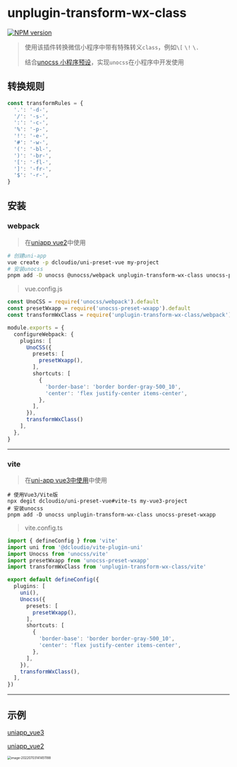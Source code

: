 # unplugin-transform-wx-class

[![NPM version](https://img.shields.io/npm/v/unplugin-transform-wx-class?color=a1b858&label=)](https://www.npmjs.com/package/unplugin-transform-wx-class)

> 使用该插件转换微信小程序中带有特殊转义`class`，例如`\[` `\!` `\.`
>
> 结合[unocss 小程序预设](https://github.com/MellowCo/unocss-preset-weapp)，实现`unocss`在小程序中开发使用

## 转换规则
```js
const transformRules = {
  '.': '-d-',
  '/': '-s-',
  ':': '-c-',
  '%': '-p-',
  '!': '-e-',
  '#': '-w-',
  '(': '-bl-',
  ')': '-br-',
  '[': '-fl-',
  ']': '-fr-',
  '$': '-r-',
}
```



## 安装
### webpack

> 在[uniapp vue2](https://uniapp.dcloud.io/quickstart-cli.html#创建uni-app)中使用


```bash
# 创建uni-app
vue create -p dcloudio/uni-preset-vue my-project
# 安装unocss
pnpm add -D unocss @unocss/webpack unplugin-transform-wx-class unocss-preset-wxapp
```

>  vue.config.js

```ts
const UnoCSS = require('unocss/webpack').default
const presetWxapp = require('unocss-preset-wxapp').default
const transformWxClass = require('unplugin-transform-wx-class/webpack')

module.exports = {
  configureWebpack: {
    plugins: [
      UnoCSS({
        presets: [
          presetWxapp(),
        ],
        shortcuts: [
          {
            'border-base': 'border border-gray-500_10',
            'center': 'flex justify-center items-center',
          },
        ],
      }),
      transformWxClass()
    ],
  },
}
```



---

### vite

> 在[uni-app vue3中使用](https://ask.dcloud.net.cn/article/37834)中使用

```shell
# 使用Vue3/Vite版
npx degit dcloudio/uni-preset-vue#vite-ts my-vue3-project
# 安装unocss
pnpm add -D unocss unplugin-transform-wx-class unocss-preset-wxapp
```

> vite.config.ts

```ts
import { defineConfig } from 'vite'
import uni from '@dcloudio/vite-plugin-uni'
import Unocss from 'unocss/vite'
import presetWxapp from 'unocss-preset-wxapp'
import transformWxClass from 'unplugin-transform-wx-class/vite'

export default defineConfig({
  plugins: [
    uni(),
    Unocss({
      presets: [
        presetWxapp(),
      ],
      shortcuts: [
        {
          'border-base': 'border border-gray-500_10',
          'center': 'flex justify-center items-center',
        },
      ],
    }),
    transformWxClass(),
  ],
})
```



---

## 示例

[uniapp_vue3](https://github.com/MellowCo/unocss-preset-weapp/tree/main/examples/uniapp_vue3)

[uniapp_vue2](https://github.com/MellowCo/unocss-preset-weapp/tree/main/examples/uniapp_vue2)

<img src="https://fastly.jsdelivr.net/gh/MellowCo/image-host/2022/202207031414239.png" alt="image-20220703141451188" style="zoom:50%;" />



